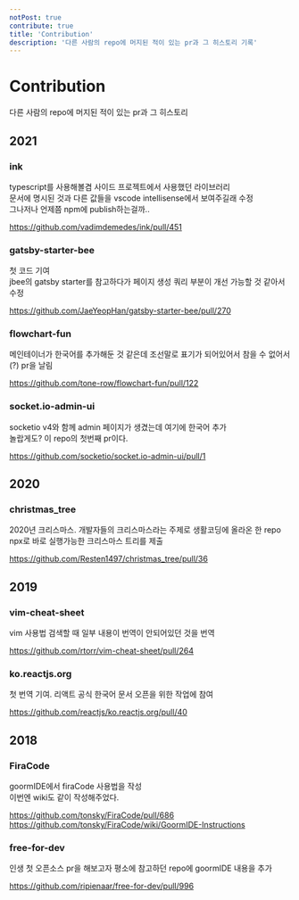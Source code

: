 ```yaml
---
notPost: true
contribute: true
title: 'Contribution'
description: '다른 사람의 repo에 머지된 적이 있는 pr과 그 히스토리 기록'
---
```


# Contribution

다른 사람의 repo에 머지된 적이 있는 pr과 그 히스토리

## 2021

### ink

typescript를 사용해볼겸 사이드 프로젝트에서 사용했던 라이브러리  
문서에 명시된 것과 다른 값들을 vscode intellisense에서 보여주길래 수정  
그나저나 언제쯤 npm에 publish하는걸까..

https://github.com/vadimdemedes/ink/pull/451

### gatsby-starter-bee

첫 코드 기여  
jbee의 gatsby starter를 참고하다가 페이지 생성 쿼리 부분이 개선 가능할 것 같아서 수정

https://github.com/JaeYeopHan/gatsby-starter-bee/pull/270

### flowchart-fun

메인테이너가 한국어를 추가해둔 것 같은데 조선말로 표기가 되어있어서 참을 수 없어서(?) pr을 날림

https://github.com/tone-row/flowchart-fun/pull/122

### socket.io-admin-ui

socketio v4와 함께 admin 페이지가 생겼는데 여기에 한국어 추가  
놀랍게도? 이 repo의 첫번째 pr이다.

https://github.com/socketio/socket.io-admin-ui/pull/1

## 2020

### christmas_tree

2020년 크리스마스. 개발자들의 크리스마스라는 주제로 생활코딩에 올라온 한 repo  
npx로 바로 실행가능한 크리스마스 트리를 제출

https://github.com/Resten1497/christmas_tree/pull/36

## 2019

### vim-cheat-sheet

vim 사용법 검색할 때 일부 내용이 번역이 안되어있던 것을 번역

https://github.com/rtorr/vim-cheat-sheet/pull/264

### ko.reactjs.org

첫 번역 기여. 리액트 공식 한국어 문서 오픈을 위한 작업에 참여

https://github.com/reactjs/ko.reactjs.org/pull/40

## 2018

### FiraCode

goormIDE에서 firaCode 사용법을 작성  
이번엔 wiki도 같이 작성해주었다.

https://github.com/tonsky/FiraCode/pull/686
https://github.com/tonsky/FiraCode/wiki/GoormIDE-Instructions

### free-for-dev

인생 첫 오픈소스 pr을 해보고자 평소에 참고하던 repo에 goormIDE 내용을 추가

https://github.com/ripienaar/free-for-dev/pull/996
